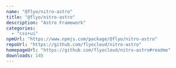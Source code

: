 ```yaml
---
name: "@flyo/nitro-astro"
title: "@flyo/nitro-astro"
description: "Astro Framework"
categories:
  - "css+ui"
npmUrl: "https://www.npmjs.com/package/@flyo/nitro-astro"
repoUrl: "https://github.com/flyocloud/nitro-astro"
homepageUrl: "https://github.com/flyocloud/nitro-astro#readme"
downloads: 145
---
```

